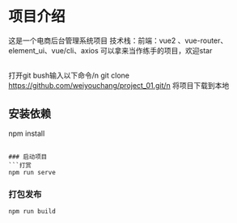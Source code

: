 # 项目介绍
这是一个电商后台管理系统项目
技术栈：前端：vue2 、vue-router、element_ui、vue/cli、axios
可以拿来当作练手的项目，欢迎star
##
打开git bush输入以下命令/n
git clone https://github.com/weiyouchang/project_01.git/n
将项目下载到本地
## 安装依赖
npm install
```

### 启动项目
```打赏
npm run serve
```

### 打包发布
```
npm run build
```
